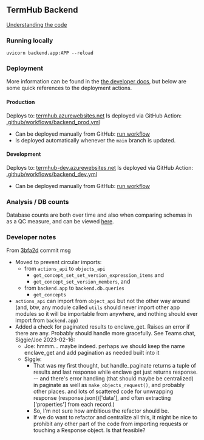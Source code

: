 ## TermHub Backend

[Understanding the code](../docs/call_graph.md)
### Running locally
`uvicorn backend.app:APP --reload`

### Deployment
More information can be found in the [the developer docs](../docs/developer.md), but below are some quick references to the deployment actions.

#### Production
Deploys to: [termhub.azurewebsites.net](https://termhub.azurewebsites.net)
Is deployed via GitHub Action: [.github/workflows/backend_prod.yml](https://github.com/jhu-bids/TermHub/blob/main/.github/workflows/backend_prod.yml)
- Can be deployed manually from GitHub: [run workflow](https://github.com/jhu-bids/TermHub/actions/workflows/backend_prod.yml)
- Is deployed automatically whenever the `main` branch is updated.

#### Development
Deploys to: [termhub-dev.azurewebsites.net](https://termhub-dev.azurewebsites.net)
Is deployed via GitHub Action: [.github/workflows/backend_dev.yml](https://github.com/jhu-bids/TermHub/blob/main/.github/workflows/backend_dev.yml)
- Can be deployed manually from GitHub: [run workflow](https://github.com/jhu-bids/TermHub/actions/workflows/backend_dev.yml)

### Analysis / DB counts
Database counts are both over time and also when comparing schemas in as a QC measure, and can be viewed [here](../docs/backend/db/analysis.md).

### Developer notes
From [3bfa2d](https://github.com/jhu-bids/TermHub/commit/3bfa2d) commit msg

- Moved to prevent circular imports:
  - from `actions_api` to `objects_api`
    - `get_concept_set_set_version_expression_items` and
    - `get_concept_set_version_members`, and
  - from `backend.app` to `backend.db.queries`
    - `get_concepts`
- `actions_api` can import from `object_api` but
  not the other way around (and, btw, any module called `utils` should
  never import other app modules so it will be importable from anywhere,
  and nothing should ever import from `backend.app`)
- Added a check for paginated results to enclave_get. Raises an error if
  there are any. Probably should handle more gracefully. See Teams chat,
  Siggie/Joe 2023-02-16:
  - Joe: hmmm... maybe indeed. perhaps we should keep the name enclave_get and add pagination as needed built into it
  - Siggie: 
    - That was my first thought, but handle_paginate returns a tuple of results and last response while enclave get just returns response. -- and there's error handling (that should maybe be centralized) in paginate as well as `make_objects_request()`, and probably other places. and lots of scattered code for unwrapping response (response.json()['data'], and often extracting ['properties'] from each record.)
    - So, I'm not sure how ambitious the refactor should be.
    - If we do want to refactor and centralize all this, it might be nice to prohibit any other part of the code from importing requests or touching a Response object. Is that feasible?
